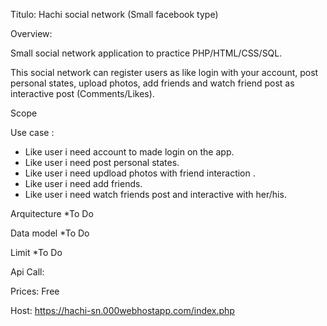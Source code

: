Titulo: Hachi social network (Small facebook type)

Overview: 
 
Small social network application to practice PHP/HTML/CSS/SQL.

This social network can register users as like login with your account, post personal states, upload photos, add friends and watch friend post as interactive post (Comments/Likes).


Scope


Use case :
  * Like user i need account to made login on the app.
  * Like user i need post personal states.
  * Like user i need updload photos with friend interaction .
  * Like user i need add friends.
  * Like user i need watch friends post and interactive with her/his.

Arquitecture
  *To Do

Data model
*To Do

Limit
 *To Do

Api Call: 

Prices:
  Free
  
Host: https://hachi-sn.000webhostapp.com/index.php
